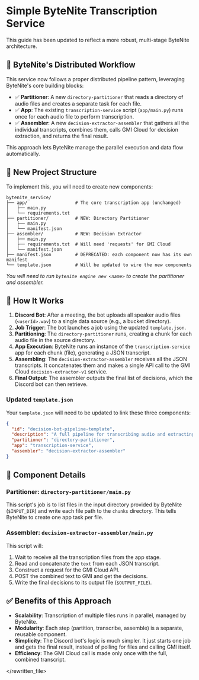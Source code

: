 # Simple ByteNite Transcription Service
This guide has been updated to reflect a more robust, multi-stage ByteNite architecture.

## 🎯 **ByteNite's Distributed Workflow**

This service now follows a proper distributed pipeline pattern, leveraging ByteNite's core building blocks:
- ✅ **Partitioner**: A new `directory-partitioner` that reads a directory of audio files and creates a separate task for each file.
- ✅ **App**: The existing `transcription-service` script (`app/main.py`) runs once for each audio file to perform transcription.
- ✅ **Assembler**: A new `decision-extractor-assembler` that gathers all the individual transcripts, combines them, calls GMI Cloud for decision extraction, and returns the final result.

This approach lets ByteNite manage the parallel execution and data flow automatically.

## 📁 **New Project Structure**

To implement this, you will need to create new components:
```
bytenite_service/
├── app/                  # The core transcription app (unchanged)
│   ├── main.py
│   └── requirements.txt
├── partitioner/          # NEW: Directory Partitioner
│   ├── main.py
│   └── manifest.json
├── assembler/            # NEW: Decision Extractor
│   ├── main.py
│   ├── requirements.txt  # Will need 'requests' for GMI Cloud
│   └── manifest.json
├── manifest.json         # DEPRECATED: each component now has its own manifest
└── template.json         # Will be updated to wire the new components
```
*You will need to run `bytenite engine new <name>` to create the partitioner and assembler.*

## 🚀 **How It Works**

1.  **Discord Bot**: After a meeting, the bot uploads all speaker audio files (`<userId>.wav`) to a single data source (e.g., a bucket directory).
2.  **Job Trigger**: The bot launches a job using the updated `template.json`.
3.  **Partitioning**: The `directory-partitioner` runs, creating a chunk for each audio file in the source directory.
4.  **App Execution**: ByteNite runs an instance of the `transcription-service` app for each chunk (file), generating a JSON transcript.
5.  **Assembling**: The `decision-extractor-assembler` receives all the JSON transcripts. It concatenates them and makes a single API call to the GMI Cloud `decision-extractor-v1` service.
6.  **Final Output**: The assembler outputs the final list of decisions, which the Discord bot can then retrieve.

### **Updated `template.json`**
Your `template.json` will need to be updated to link these three components:
```json
{
  "id": "decision-bot-pipeline-template",
  "description": "A full pipeline for transcribing audio and extracting decisions.",
  "partitioner": "directory-partitioner",
  "app": "transcription-service",
  "assembler": "decision-extractor-assembler"
}
```

## 🔧 **Component Details**

### **Partitioner: `directory-partitioner/main.py`**
This script's job is to list files in the input directory provided by ByteNite (`$INPUT_DIR`) and write each file path to the `chunks` directory. This tells ByteNite to create one app task per file.

### **Assembler: `decision-extractor-assembler/main.py`**
This script will:
1.  Wait to receive all the transcription files from the app stage.
2.  Read and concatenate the `text` from each JSON transcript.
3.  Construct a request for the GMI Cloud API.
4.  POST the combined text to GMI and get the decisions.
5.  Write the final decisions to its output file (`$OUTPUT_FILE`).

## ✅ **Benefits of this Approach**

- **Scalability**: Transcription of multiple files runs in parallel, managed by ByteNite.
- **Modularity**: Each step (partition, transcribe, assemble) is a separate, reusable component.
- **Simplicity**: The Discord bot's logic is much simpler. It just starts one job and gets the final result, instead of polling for files and calling GMI itself.
- **Efficiency**: The GMI Cloud call is made only once with the full, combined transcript.

</rewritten_file>